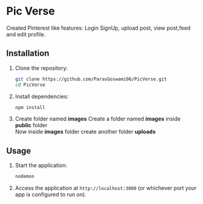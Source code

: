 # Pic Verse
Created Pinterest like features: Login SignUp, upload post, view post,feed and edit profile.

## Installation

1. Clone the repository:
    ```sh
    git clone https://github.com/ParasGoswami06/PicVerse.git
    cd PicVerse
    ```
2. Install dependencies:
    ```sh
    npm install
    ```
3. Create folder named <b>images</b>
    Create a folder named <b>images</b> inside <b>public</b> folder <br>
    Now inside <b>images</b> folder create another folder <b>uploads</b>

## Usage

1. Start the application:
    ```sh
    nodemon
    ```
2. Access the application at `http://localhost:3000` (or whichever port your app is configured to run on).
